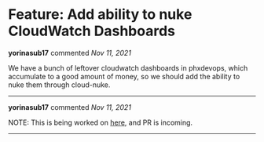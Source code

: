 # Feature: Add ability to nuke CloudWatch Dashboards

**yorinasub17** commented *Nov 11, 2021*

We have a bunch of leftover cloudwatch dashboards in phxdevops, which accumulate to a good amount of money, so we should add the ability to nuke them through cloud-nuke.
<br />
***


**yorinasub17** commented *Nov 11, 2021*

NOTE: This is being worked on [here](https://github.com/gruntwork-io/cloud-nuke/tree/feature/nuke-cloudwatch-dashboard), and PR is incoming.
***

